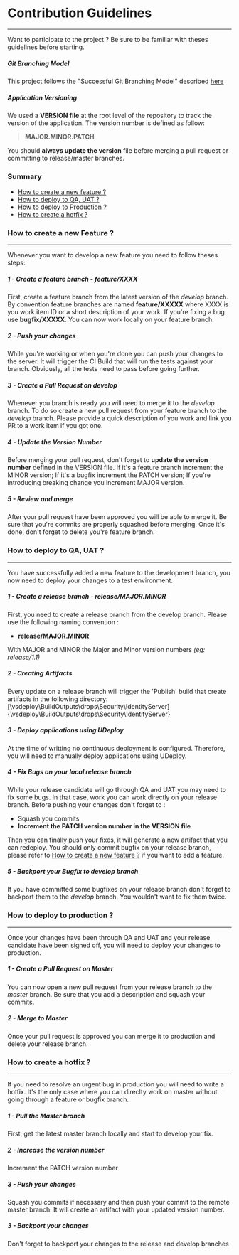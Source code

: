 # Contribution Guidelines
---
Want to participate to the project ? Be sure to be familiar with theses guidelines before starting.

##### Git Branching Model
This project follows the "Successful Git Branching Model" described  [here](https://nvie.com/posts/a-successful-git-branching-model/?)
##### Application Versioning
We used a **VERSION file** at the root level of the repository to track the version of the application.
The version number is defined as follow: 
> **MAJOR.MINOR.PATCH**

You should **always update the version** file before merging a pull request or committing to release/master branches.

### Summary
* [How to create a new feature ?](#how-to-create-a-new-feature)
* [How to deploy to QA, UAT ?](#how-to-deploy-to-qa-uat)
* [How to deploy to Production ?](#how-to-deploy-to-production)
* [How to create a hotfix ?](#how-to-create-a-hotfix)


### How to create a new Feature ?
---
Whenever you want to develop a new feature you need to follow theses steps:
##### 1 - Create a feature branch -  feature/XXXX
First, create a feature branch from the latest version of the *develop* branch.
By convention feature branches are named **feature/XXXXX** where XXXX is you work item ID or a short description of your work. If you're fixing a bug use **bugfix/XXXXX**.
You can now work locally on your feature branch. 

##### 2 - Push your changes
While you're working or when you're done you can push your changes to the server. It will trigger the 
CI Build that will run the tests against your branch. Obviously, all the tests need to pass before going further.

##### 3 - Create a Pull Request on develop 
Whenever you branch is ready you will need to merge it to the *develop* branch. To do so create a new pull request from 
your feature branch to the *develop* branch. Please provide a quick description of you work and link you PR to a work item
if you got one. 

##### 4 - Update the Version Number
Before merging your pull request, don't forget to **update the version number** defined in the VERSION file. If it's a feature branch increment the MINOR version; If it's a bugfix increment the PATCH version; If you're introducing breaking change you increment MAJOR version.

##### 5 - Review and merge 
After your pull request have been approved you will be able to merge it. Be sure that you're commits are properly squashed 
before merging. Once it's done, don't forget to delete you're feature branch.

### How to deploy to QA, UAT ?
---
You have successfully added a new feature to the development branch, you now need to deploy your changes to a test environment.

##### 1 - Create a release branch - release/MAJOR.MINOR
First, you need to create a release branch from the develop branch. 
Please use the following naming convention :
- **release/MAJOR.MINOR**

With MAJOR and MINOR the Major and Minor version numbers *(eg: release/1.1)*

##### 2 - Creating Artifacts
Every update on a release branch will trigger the 'Publish' build that create artifacts in the following directory:
[\\vsdeploy\BuildOutputs\drops\Security\IdentityServer]{\\vsdeploy\BuildOutputs\drops\Security\IdentityServer}

##### 3 - Deploy applications using UDeploy
At the time of writting no continuous deployment is configured. Therefore, you will need to manually deploy applications
using UDeploy.

##### 4 - Fix Bugs on your local release branch
While your release candidate will go through QA and UAT you may need to fix some bugs.
In that case, work you can work directly on your release branch. 
Before pushing your changes don't forget to :
 - Squash you commits
 - **Increment the PATCH version number in the VERSION file**
 
Then you can finally push your fixes, it will generate a new artifact that you can redeploy.
You should only commit bugfix on your release branch, please refer to [How to create a new feature ?](#how-to-create-a-new-feature) if you want to add a feature.

##### 5 - Backport your Bugfix to develop branch
If you have committed some bugfixes on your release branch don't forget to backport them to the *develop* branch.
You wouldn't want to fix them twice.

### How to deploy to production ?
---
Once your changes have been through QA and UAT and your release candidate have been signed off, you will need to deploy your changes to production. 

##### 1 - Create a Pull Request on Master
You can now open a new pull request from your release branch to the *maste*r branch. 
Be sure that you add a description and squash your commits.

##### 2 - Merge to Master
Once your pull request is approved you can merge it to production and delete your release branch.

### How to create a hotfix ?
---
If you need to resolve an urgent bug in production you will need to write a hotfix. It's the only case where
you can direclty work on master without going through a feature or bugfix branch.

##### 1 - Pull the Master branch
First, get the latest master branch locally and start to develop your fix.

##### 2 - Increase the version number 
Increment the PATCH version number 

##### 3 - Push your changes 
Squash you commits if necessary and then push your commit to the remote master branch. It will create
an artifact with your updated version number.

##### 3 - Backport your changes
Don't forget to backport your changes to the release and develop branches


